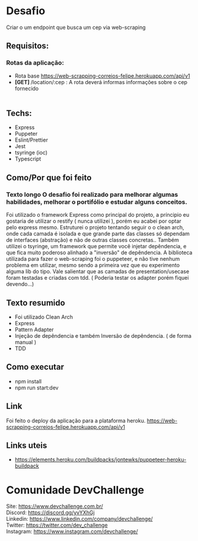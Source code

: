 # Desafio

Criar o um endpoint que busca um cep via web-scraping

## Requisitos:

### Rotas da aplicação:

- Rota base https://web-scrapping-correios-felipe.herokuapp.com/api/v1
- <b>[GET] </b> /location/:cep : A rota deverá informas informações sobre o cep fornecido<br><br>

## Techs:

- Express
- Puppeter
- Eslint/Prettier
- Jest
- tsyringe (ioc)
- Typescript

## Como/Por que foi feito

### Texto longo O desafio foi realizado para melhorar algumas habilidades, melhorar o portifólio e estudar alguns conceitos.

Foi utilizado o framework Express como principal do projeto, a príncipio eu gostaria de utilizar o restify ( nunca utilizei ), porém eu acabei por optar pelo express mesmo.
Estruturei o projeto tentando seguir o o clean arch, onde cada camada é isolada e que grande parte das classes só dependam de interfaces (abstração) e não de outras classes concretas..
Também utilizei o tsyringe, um framework que permite você injetar depêndencia, e que fica muito poderoso alinhado a "inversão" de depêndencia.
A biblioteca utilizada para fazer o web-scraping foi o puppeteer, e não tive nenhum problema em utilizar, mesmo sendo a primeira vez que eu experimento alguma lib do tipo.
Vale salientar que as camadas de presentation/usecase foram testadas e criadas com tdd. ( Poderia testar os adapter porém fiquei devendo...)

## Texto resumido

- Foi utilizado Clean Arch
- Express
- Pattern Adapter
- Injeção de depêndencia e também Inversão de depêndencia. ( de forma manual )
- TDD

## Como executar

- npm install
- npm run start:dev

## Link

Foi feito o deploy da aplicação para a plataforma heroku. https://web-scrapping-correios-felipe.herokuapp.com/api/v1

## Links uteis

- https://elements.heroku.com/buildpacks/jontewks/puppeteer-heroku-buildpack

# Comunidade DevChallenge

Site: https://www.devchallenge.com.br/ <br>
Discord: https://discord.gg/yvYXhGj <br>
Linkedin: https://www.linkedin.com/company/devchallenge/<br>
Twitter: https://twitter.com/dev_challenge<br>
Instagram: https://www.instagram.com/devchallenge/<br>
